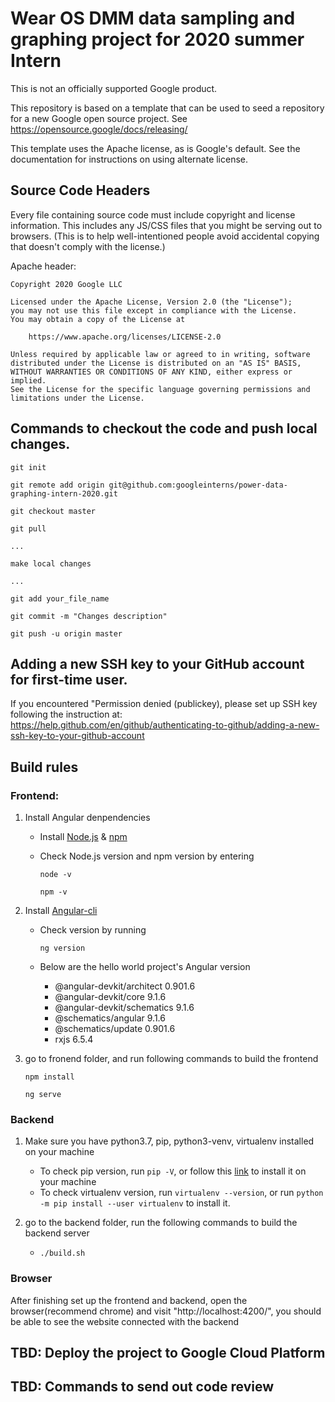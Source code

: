 # Wear OS DMM data sampling and graphing project for 2020 summer Intern

This is not an officially supported Google product.

This repository is based on a template that can be used to seed a repository for a
new Google open source project. See https://opensource.google/docs/releasing/

This template uses the Apache license, as is Google's default.  See the
documentation for instructions on using alternate license.
## Source Code Headers

Every file containing source code must include copyright and license
information. This includes any JS/CSS files that you might be serving out to
browsers. (This is to help well-intentioned people avoid accidental copying that
doesn't comply with the license.)

Apache header:

    Copyright 2020 Google LLC

    Licensed under the Apache License, Version 2.0 (the "License");
    you may not use this file except in compliance with the License.
    You may obtain a copy of the License at

        https://www.apache.org/licenses/LICENSE-2.0

    Unless required by applicable law or agreed to in writing, software
    distributed under the License is distributed on an "AS IS" BASIS,
    WITHOUT WARRANTIES OR CONDITIONS OF ANY KIND, either express or implied.
    See the License for the specific language governing permissions and
    limitations under the License.

## Commands to checkout the code and push local changes.
    git init

    git remote add origin git@github.com:googleinterns/power-data-graphing-intern-2020.git

    git checkout master

    git pull

    ...

    make local changes

    ...

    git add your_file_name

    git commit -m "Changes description"

    git push -u origin master

## Adding a new SSH key to your GitHub account for first-time user.

If you encountered "Permission denied (publickey), please set up SSH key following the instruction at:
https://help.github.com/en/github/authenticating-to-github/adding-a-new-ssh-key-to-your-github-account

## Build rules
### Frontend:
1. Install Angular denpendencies
    * Install [Node.js](https://nodejs.org/en/download/) & [npm](https://www.npmjs.com/get-npm)
    * Check Node.js version and npm version by entering

      `node -v`

      `npm -v`
2. Install [Angular-cli](https://cli.angular.io/)
    * Check version by running
    
      `ng version`
    * Below are the hello world project's Angular version
        * @angular-devkit/architect    0.901.6
        * @angular-devkit/core         9.1.6
        * @angular-devkit/schematics   9.1.6
        * @schematics/angular          9.1.6
        * @schematics/update           0.901.6
        * rxjs                         6.5.4

3. go to fronend folder, and run following commands to build the frontend

    `npm install`

    `ng serve`

### Backend
1. Make sure you have python3.7, pip, python3-venv, virtualenv installed on your machine
    * To check pip version, run `pip -V`, or follow this [link](https://pip.pypa.io/en/stable/installing/#upgrading-pip) to install it on your machine
    * To check virtualenv version, run `virtualenv --version`, or run `python -m pip install --user virtualenv` to install it.
2. go to the backend folder, run the following commands to build the backend server

    * `./build.sh`

### Browser
After finishing set up the frontend and backend, open the browser(recommend chrome) and visit "http://localhost:4200/", you should be able to see the website connected with the backend

## TBD: Deploy the project to Google Cloud Platform

## TBD: Commands to send out code review

